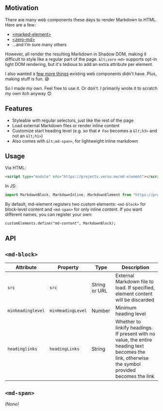 <section>

# Motivation

There are many web components these days to render Markdown to HTML. Here are a few:

* [&lt;marked-element>](https://github.com/PolymerElements/marked-element)
* [&lt;zero-md>](https://zerodevx.github.io/zero-md/)
* …and I’m sure many others

However, all render the resulting Markdown in Shadow DOM, making it difficult to style like a regular part of the page.
`&lt;zero-md>` supports opt-in light DOM rendering, but it's tedious to add an extra attribute per element.

I also wanted a [few more things](#features) existing web components didn't have. Plus, making stuff is fun. 😅

So I made my own. Feel free to use it. Or don't. I primarily wrote it to scratch my own itch anyway 😊
</section>

<section>

# Features

* Styleable with regular selectors, just like the rest of the page
* Load external Markdown files or render inline content
* Customize start heading level (e.g. so that `# Foo` becomes a `&lt;h3>` and not an `&lt;h1>`)
* Also comes with `&lt;md-span>`, for lightweight inline markdown

</section>

<section>

# Usage

Via HTML:
```html
<script type="module" src="https://projects.verou.me/md-element"></script>
```

In JS:
```js
import MarkdownBlock, MarkdownInline, MarkdownElement from "https://projects.verou.me/md-element"
```

By default, md-element registers two custom elements: `<md-block>` for block-level content and `<md-span>` for only inline content.
If you want different names, you can register your own:

```html
customElements.define("md-content", MarkdownBlock);
```

</section>

<section>

# API

## `<md-block>`

| Attribute | Property | Type | Description |
|-----------|----------|------|-------------|
| `src` | `src` | String or URL | External Markdown file to load. If specified, element content will be discarded |
| `minheadinglevel` | `minHeadingLevel` | Number | Minimum heading level |
| `headinglinks` | `headingLinks` | String | Whether to linkify headings. If present with no value, the entire heading text becomes the link, otherwise the symbol provided becomes the link |

## `<md-span>`

*(None)*

</section>